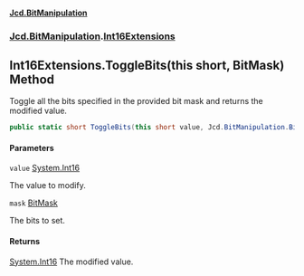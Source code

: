 #### [Jcd.BitManipulation](index.md 'index')
### [Jcd.BitManipulation](Jcd.BitManipulation.md 'Jcd.BitManipulation').[Int16Extensions](Jcd.BitManipulation.Int16Extensions.md 'Jcd.BitManipulation.Int16Extensions')

## Int16Extensions.ToggleBits(this short, BitMask) Method

Toggle all the bits specified in the provided bit mask and returns the modified value.

```csharp
public static short ToggleBits(this short value, Jcd.BitManipulation.BitMask mask);
```
#### Parameters

<a name='Jcd.BitManipulation.Int16Extensions.ToggleBits(thisshort,Jcd.BitManipulation.BitMask).value'></a>

`value` [System.Int16](https://docs.microsoft.com/en-us/dotnet/api/System.Int16 'System.Int16')

The value to modify.

<a name='Jcd.BitManipulation.Int16Extensions.ToggleBits(thisshort,Jcd.BitManipulation.BitMask).mask'></a>

`mask` [BitMask](Jcd.BitManipulation.BitMask.md 'Jcd.BitManipulation.BitMask')

The bits to set.

#### Returns
[System.Int16](https://docs.microsoft.com/en-us/dotnet/api/System.Int16 'System.Int16')
The modified value.